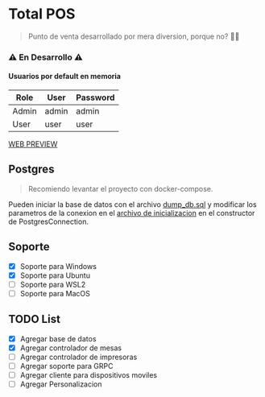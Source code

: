 # Total POS

> Punto de venta desarrollado por mera diversion, porque no? 🤷‍♂️

### ⚠️ En Desarrollo ⚠️

#### Usuarios por default en memoria

| Role  | User  | Password |
| ----- | ----- | -------- |
| Admin | admin | admin    |
| User  | user  | user     |


[WEB PREVIEW](https://total-3r4jyl7qo-ushieru.vercel.app/)

## Postgres
> Recomiendo levantar el proyecto con docker-compose.

Pueden iniciar la base de datos con el archivo [dump_db.sql](lib/backend/assets/postgres/dump_db.sql)
y modificar los parametros de la conexion en el [archivo de inicializacion](lib/app/config//setup_locator.dart) en el constructor de PostgresConnection.

## Soporte

* [X] Soporte para Windows
* [X] Soporte para Ubuntu
* [ ] Soporte para WSL2
* [ ] Soporte para MacOS

## TODO List

* [X] Agregar base de datos
* [X] Agregar controlador de mesas
* [ ] Agregar controlador de impresoras
* [ ] Agregar soporte para GRPC
* [ ] Agregar cliente para dispositivos moviles
* [ ] Agregar Personalizacion
